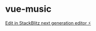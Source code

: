 # vue-music

[Edit in StackBlitz next generation editor ⚡️](https://stackblitz.com/~/github.com/xingyuelin/vue-music)